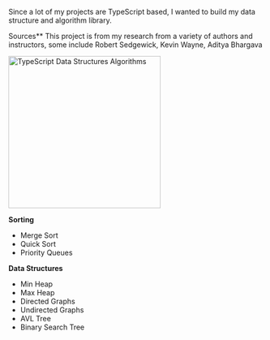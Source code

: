 Since a lot of my projects are TypeScript based, 
I wanted to build my data structure and algorithm library.

Sources** This project is from my research from a variety of authors and instructors, some include
Robert Sedgewick, Kevin Wayne, Aditya Bhargava

<img alt="TypeScript Data Structures Algorithms" src="https://strapi-next-s3.s3.amazonaws.com/image_8a84b91b5f.svg"  height="300"/>

**Sorting**
- Merge Sort
- Quick Sort
- Priority Queues


**Data Structures**
- Min Heap
- Max Heap
- Directed Graphs
- Undirected Graphs
- AVL Tree
- Binary Search Tree
